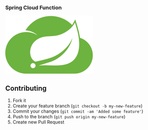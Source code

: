 ### Spring Cloud Function

![logo][logo]




## Contributing

1. Fork it
2. Create your feature branch (`git checkout -b my-new-feature`)
3. Commit your changes (`git commit -am 'Added some feature'`)
4. Push to the branch (`git push origin my-new-feature`)
5. Create new Pull Request

[logo]: https://github.com/tacsio/spring-playground/blob/main/.github/spring-function.png?raw=true
